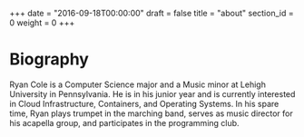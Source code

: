 +++
date = "2016-09-18T00:00:00"
draft = false
title = "about"
section_id = 0
weight = 0
+++

# Biography

Ryan Cole is a Computer Science major and a Music minor at Lehigh University in Pennsylvania.  He is in his junior year and is currently interested in Cloud Infrastructure, Containers, and Operating Systems.  In his spare time, Ryan plays trumpet in the marching band, serves as music director for his acapella group, and participates in the programming club.
